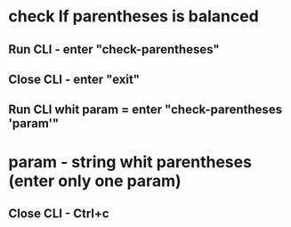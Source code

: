 # check If parentheses is balanced


## Run CLI - enter "check-parentheses"
## Close CLI - enter "exit"

## Run CLI whit param = enter "check-parentheses 'param'"
# param - string whit parentheses (enter only one param)
## Close CLI - Ctrl+c
